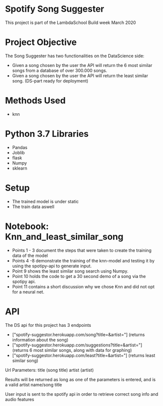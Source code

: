 # Spotify Song Suggester
This project is part of the LambdaSchool Build week March 2020

# Project Objective
The Song Suggester has two functionalities on the DataScience side:

* Given a song chosen by the user the API will return the 6 most similar songs from a database of over 300.000 songs.
* Given a song chosen by the user the API will return the least similar song. (DS-part ready for deployment)

# Methods Used 

* knn

# Python 3.7 Libraries 

* Pandas
* Joblib
* flask
* Numpy
* sklearn

# Setup

* The trained model is under static
* The train data aswell

# Notebook: Knn_and_least_similar_song

*  Points 1 - 3 document the steps that were taken to create the training data of the model
*  Points 4 -8 demonstrate the training of the knn-model and testing it by using the spotipy-api to generate input.
*  Point 9 shows the least similar song search using Numpy. 
*  Point 10 holds the code to get a 30 second demo of a song via the spotipy api. 
*  Point 11 contains a short discussion why we chose Knn and did not opt for a neural net.

# API

The DS api for this project has 3 endpoints 

* ["spotify-suggestor.herokuapp.com/song?title=&artist="] (returns information about the song)
* ["spotify-suggestor.herokuapp.com/suggestions?title=&artist="] (returns 6 most similar songs, along with data for graphing)
* ["spotify-suggestor.herokuapp.com/least?title=&artist="] (returns least similar song)

Url Parameters: title (song title) artist (artist)

Results will be returned as long as one of the parameters is entered, and is a valid artist name/song title

User input is sent to the spotify api in order to retrieve correct song info and audio features
